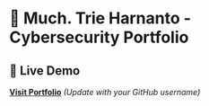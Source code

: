 # 💼 Much. Trie Harnanto - Cybersecurity Portfolio


## 🔗 Live Demo
**[Visit Portfolio](https://your-username.github.io/portfolio)** *(Update with your GitHub username)*
